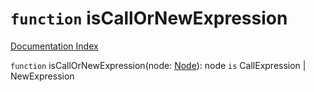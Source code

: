 # `function` isCallOrNewExpression

[Documentation Index](../README.md)

`function` isCallOrNewExpression(node: [Node](../interface.Node/README.md)): node `is` CallExpression | NewExpression

